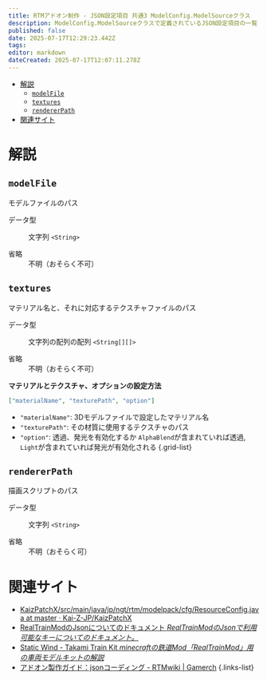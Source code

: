 ```yaml
---
title: RTMアドオン制作 - JSON設定項目 共通3 ModelConfig.ModelSourceクラス
description: ModelConfig.ModelSourceクラスで定義されているJSON設定項目の一覧
published: false
date: 2025-07-17T12:29:23.442Z
tags: 
editor: markdown
dateCreated: 2025-07-17T12:07:11.278Z
---
```


<nav>

- [解説](#解説)
  - [`modelFile`](#modelfile)
  - [`textures`](#textures)
  - [`rendererPath`](#rendererpath)
- [関連サイト](#関連サイト)
</nav>

# 解説
<section>

## `modelFile`
モデルファイルのパス
<dl>
<dt>データ型</dt>
<dd>

文字列 `<String>`
</dd>
<dt>省略</dt>
<dd>不明（おそらく不可）</dd>
</dl>
</section>

<section>

## `textures`
マテリアル名と、それに対応するテクスチャファイルのパス
<dl>
<dt>データ型</dt>
<dd>

文字列の配列の配列 `<String[][]>`
</dd>
<dt>省略</dt>
<dd>不明（おそらく不可）</dd>
</dl>

**マテリアルとテクスチャ、オプションの設定方法**      
```json
["materialName", "texturePath", "option"]
```
- `"materialName"`: 3Dモデルファイルで設定したマテリアル名 <String>
- `"texturePath"`: その材質に使用するテクスチャのパス <String>
- `"option"`: 透過、発光を有効化するか <String>
  `AlphaBlend`が含まれていれば透過, `Light`が含まれていれば発光が有効化される
{.grid-list}

</section>

<section>

## `rendererPath`
描画スクリプトのパス
<dl>
<dt>データ型</dt>
<dd>

文字列 `<String>`
</dd>
<dt>省略</dt>
<dd>不明（おそらく可）</dd>
</dl>
</section>

# 関連サイト
- [KaizPatchX/src/main/java/jp/ngt/rtm/modelpack/cfg/ResourceConfig.java at master · Kai-Z-JP/KaizPatchX](https://github.com/Kai-Z-JP/KaizPatchX/blob/master/src/main/java/jp/ngt/rtm/modelpack/cfg/ResourceConfig.java)
- [RealTrainModのJsonについてのドキュメント *RealTrainModのJsonで利用可能なキーについてのドキュメント。*](https://akikawaken.github.io/RTM/Docs/json.html)
- [Static Wind - Takami Train Kit *minecraftの鉄道Mod「RealTrainMod」用の車両モデルキットの解説*](https://staticwind.soragoto.net/rtm/tkmtk/#setup_json)
- [アドオン製作ガイド：jsonコーディング - RTMwiki | Gamerch](https://gamerch.com/realtrainmod/677483)
{.links-list}